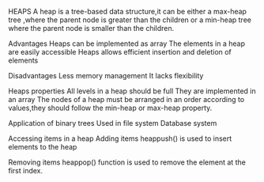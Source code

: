HEAPS
A heap is a tree-based data structure,it can be either a max-heap tree ,where the parent node is greater than the children or a min-heap tree where the parent node is smaller than the children.

Advantages
Heaps can be  implemented as array
The elements in a heap are easily accessible
Heaps allows efficient insertion and deletion of elements

Disadvantages
Less memory management 
It lacks flexibility

Heaps properties
All levels in a heap should be full
They are implemented in an array
The nodes of a heap must be arranged in an order according to values,they should follow the min-heap or max-heap property.

Application of binary trees
Used in file system
Database system

Accessing items in a heap
Adding items
heappush() is used to insert elements to the heap 

Removing items
heappop() function is used to remove the element at the first index.

